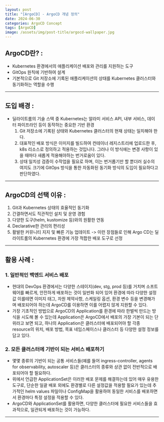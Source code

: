 ```yaml
---
layout: post
title: "[ArgoCD] - ArgoCD 개념 정의"
date: 2024-06-30
categories: ArgoCD Concept
tags: [ArgoCD]
image: /assets/img/post-title/argocd-wallpaper.jpg
---
```


## ArgoCD란? :
- Kubernetes 환경에서의 애플리케이션 배포와 관리를 지원하는 도구
- GitOps 원칙에 기반하여 설계
- 기본적으로 Git 저장소에 기록된 애플리케이션의 상태를 Kubernetes 클러스터와 동기화하는 역할을 수행

* * *

## 도입 배경 :
- 딜라이트룸의 기술 스택 중 Kubernetes는 알라미 서비스 API, 내부 서비스, 데이터 파이프라인 등이 동작하는 중요한 기반 환경
	1. Git 저장소에 기록된 상태와 Kubernetes 클러스터의 현재 상태는 일치해야 한다.
	2. 대표적인 배포 방식은 이미지를 빌드하여 컨테이너 레지스트리에 업로드한 후, k8s 리소스로 정의하고 적용하는 것입니다. 그러나 이 방식에는 변경 사항이 있을 때마다 새롭게 적용해야하는 번거로움이 있다.
	3. 상태 일치성 검증이 수작업을 필요로 하며, 이는 번거롭기만 할 뿐더러 실수의 여지도 크기에 GitOps 방식을 통한 자동화된 동기화 방식의 도입이 필요하다고 판단하였다.

* * *

## ArgoCD의 선택 이유 :
1. Git과 Kubernetes 상태의 효율적인 동기화
2. 간결하면서도 직관적인 설치 및 운영 경험
3. 다양한 도구(helm, kustomize 등)와의 원활한 연동
4. Declarative한 관리의 편리성
5. 활발한 커뮤니티 지지 및 빠른 기능 업데이트
-> 이런 장점들로 인해 Argo CD는 딜라이트룸의 Kubernetes 환경에 가장 적합한 배포 도구로 선정

* * *

## 활용 사례 :
### 1. 일반적인 백엔드 서비스 배포
- 현대의 DevOps 환경에서는 다양한 스테이지(dev, stg, prod 등)를 거치며 소프트웨어를 빠르게, 안전하게 배포하는 것이 일반화 되어 있어 환경에 따라 다양한 설정값 이를테면 이미지 태그, 자원 제약사항, 스케일링 옵션, 환경 변수 등을 변경해가며 배포되어야 하는데 ArgoCD를 이용하면 이를 어렵지 않게 지원할 수 있다.
- 가장 기초적인 방법으로 ArgoCD의 Application를 환경에 따라 한벌씩 만드는 방식을 시도해 볼 수 있는데 Application은 ArgoCD에서 배포의 가장 기본이 되는 단위라고 보면 되고, 하나의 Application은 클러스터에 배포되어야 할 각종 resource의 위치, 배포 방법, 목표 네임스페이스나 클러스터 등 다양한 설정 정보를 담고 있다.

### 2. 모든 클러스터에 기반이 되는 서비스 배포하기
- 몇몇 종류의 기반이 되는 공통 서비스들(예를 들어 ingress-controller, agents for observability, autoscaler 등)은 클러스터의 종류와 상관 없이 전반적으로 배포되어야 할 필요하다.
- 위에서 언급한 ApplicationSet은 이러한 배포 문제를 해결하는데 있어 매우 유용한 도구로, 단순한 일괄 배포 외에도 환경별로 다른 설정값을 적용할 필요가 있는데 추가적인 helm values 파일이나 ConfigMap을 활용하여 동일한 서비스를 배포하면서 환경마다 특정 설정을 적용할 수 있다.
- ArgoCD와 ApplicationSet를 활용하면, 다양한 클러스터에 필요한 서비스들을 효과적으로, 일관되게 배포하는 것이 가능하다.

* * *